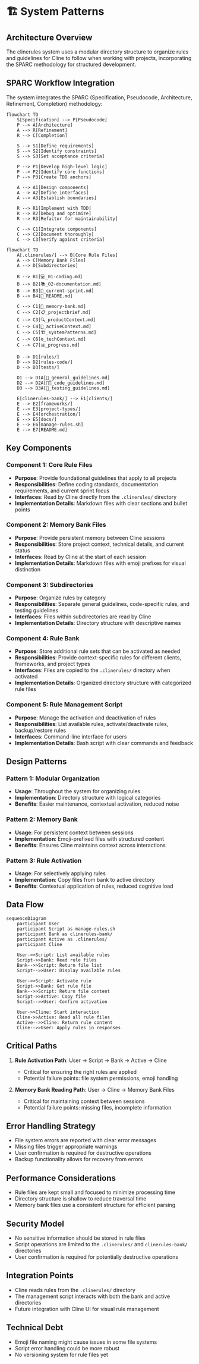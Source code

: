 # 🏗️ System Patterns

## Architecture Overview
The clinerules system uses a modular directory structure to organize rules and guidelines for Cline to follow when working with projects, incorporating the SPARC methodology for structured development.

## SPARC Workflow Integration
The system integrates the SPARC (Specification, Pseudocode, Architecture, Refinement, Completion) methodology:

```mermaid
flowchart TD
    S[Specification] --> P[Pseudocode]
    P --> A[Architecture]
    A --> R[Refinement]
    R --> C[Completion]
    
    S --> S1[Define requirements]
    S --> S2[Identify constraints]
    S --> S3[Set acceptance criteria]
    
    P --> P1[Develop high-level logic]
    P --> P2[Identify core functions]
    P --> P3[Create TDD anchors]
    
    A --> A1[Design components]
    A --> A2[Define interfaces]
    A --> A3[Establish boundaries]
    
    R --> R1[Implement with TDD]
    R --> R2[Debug and optimize]
    R --> R3[Refactor for maintainability]
    
    C --> C1[Integrate components]
    C --> C2[Document thoroughly]
    C --> C3[Verify against criteria]
```

```mermaid
flowchart TD
    A[.clinerules/] --> B[Core Rule Files]
    A --> C[Memory Bank Files]
    A --> D[Subdirectories]
    
    B --> B1[💻_01-coding.md]
    B --> B2[📚_02-documentation.md]
    B --> B3[🏃_current-sprint.md]
    B --> B4[📖_README.md]
    
    C --> C1[🧠_memory-bank.md]
    C --> C2[📋_projectbrief.md]
    C --> C3[🔍_productContext.md]
    C --> C4[🔄_activeContext.md]
    C --> C5[🏗️_systemPatterns.md]
    C --> C6[⚙️_techContext.md]
    C --> C7[📊_progress.md]
    
    D --> D1[rules/]
    D --> D2[rules-code/]
    D --> D3[tests/]
    
    D1 --> D1A[🧭_general_guidelines.md]
    D2 --> D2A[👨‍💻_code_guidelines.md]
    D3 --> D3A[🧪_testing_guidelines.md]
    
    E[clinerules-bank/] --> E1[clients/]
    E --> E2[frameworks/]
    E --> E3[project-types/]
    E --> E4[orchestration/]
    E --> E5[docs/]
    E --> E6[manage-rules.sh]
    E --> E7[README.md]
```

## Key Components

### Component 1: Core Rule Files
- **Purpose**: Provide foundational guidelines that apply to all projects
- **Responsibilities**: Define coding standards, documentation requirements, and current sprint focus
- **Interfaces**: Read by Cline directly from the `.clinerules/` directory
- **Implementation Details**: Markdown files with clear sections and bullet points

### Component 2: Memory Bank Files
- **Purpose**: Provide persistent memory between Cline sessions
- **Responsibilities**: Store project context, technical details, and current status
- **Interfaces**: Read by Cline at the start of each session
- **Implementation Details**: Markdown files with emoji prefixes for visual distinction

### Component 3: Subdirectories
- **Purpose**: Organize rules by category
- **Responsibilities**: Separate general guidelines, code-specific rules, and testing guidelines
- **Interfaces**: Files within subdirectories are read by Cline
- **Implementation Details**: Directory structure with descriptive names

### Component 4: Rule Bank
- **Purpose**: Store additional rule sets that can be activated as needed
- **Responsibilities**: Provide context-specific rules for different clients, frameworks, and project types
- **Interfaces**: Files are copied to the `.clinerules/` directory when activated
- **Implementation Details**: Organized directory structure with categorized rule files

### Component 5: Rule Management Script
- **Purpose**: Manage the activation and deactivation of rules
- **Responsibilities**: List available rules, activate/deactivate rules, backup/restore rules
- **Interfaces**: Command-line interface for users
- **Implementation Details**: Bash script with clear commands and feedback

## Design Patterns

### Pattern 1: Modular Organization
- **Usage**: Throughout the system for organizing rules
- **Implementation**: Directory structure with logical categories
- **Benefits**: Easier maintenance, contextual activation, reduced noise

### Pattern 2: Memory Bank
- **Usage**: For persistent context between sessions
- **Implementation**: Emoji-prefixed files with structured content
- **Benefits**: Ensures Cline maintains context across interactions

### Pattern 3: Rule Activation
- **Usage**: For selectively applying rules
- **Implementation**: Copy files from bank to active directory
- **Benefits**: Contextual application of rules, reduced cognitive load

## Data Flow

```mermaid
sequenceDiagram
    participant User
    participant Script as manage-rules.sh
    participant Bank as clinerules-bank/
    participant Active as .clinerules/
    participant Cline
    
    User->>Script: List available rules
    Script->>Bank: Read rule files
    Bank-->>Script: Return file list
    Script-->>User: Display available rules
    
    User->>Script: Activate rule
    Script->>Bank: Get rule file
    Bank-->>Script: Return file content
    Script->>Active: Copy file
    Script-->>User: Confirm activation
    
    User->>Cline: Start interaction
    Cline->>Active: Read all rule files
    Active-->>Cline: Return rule content
    Cline-->>User: Apply rules in responses
```

## Critical Paths

1. **Rule Activation Path**: User → Script → Bank → Active → Cline
   - Critical for ensuring the right rules are applied
   - Potential failure points: file system permissions, emoji handling

2. **Memory Bank Reading Path**: User → Cline → Memory Bank Files
   - Critical for maintaining context between sessions
   - Potential failure points: missing files, incomplete information

## Error Handling Strategy

- File system errors are reported with clear error messages
- Missing files trigger appropriate warnings
- User confirmation is required for destructive operations
- Backup functionality allows for recovery from errors

## Performance Considerations

- Rule files are kept small and focused to minimize processing time
- Directory structure is shallow to reduce traversal time
- Memory bank files use a consistent structure for efficient parsing

## Security Model

- No sensitive information should be stored in rule files
- Script operations are limited to the `.clinerules/` and `clinerules-bank/` directories
- User confirmation is required for potentially destructive operations

## Integration Points

- Cline reads rules from the `.clinerules/` directory
- The management script interacts with both the bank and active directories
- Future integration with Cline UI for visual rule management

## Technical Debt

- Emoji file naming might cause issues in some file systems
- Script error handling could be more robust
- No versioning system for rule files yet
